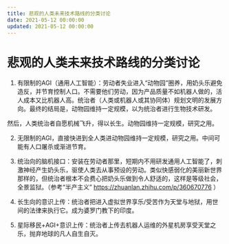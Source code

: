 ```yaml
---
title: 悲观的人类未来技术路线的分类讨论
date: 2021-05-12 00:00:00
updated: 2021-05-12 00:00:00
---
```


# 悲观的人类未来技术路线的分类讨论

1. 有限制的AGI（通用人工智能）：劳动者失业进入“动物园”圈养，用奶头乐避免造反，并节育控制人口。不需要他们劳动，因为产品质量不如机器人做的，活人成本又比机器人高。统治者（人类或机器人或其协同体）规划文明的发展方向。最终的结局是，动物园维持一定规模，以为统治者进行生物技术研发。

然后，人类统治者自愿机械飞升，得以长生。动物园维持一定规模，研究之用。

2. 无限制的AGI，直接快进到全人类进动物园维持一定规模，研究之用。中间可能有人口屠杀或渐进节育。

3. 统治向的脑机接口：安装在劳动者那里，短期内不用研发通用人工智能了，刺激神经产生奶头乐，驱使人类去从事预设的劳动。类似快感弱化的美丽新世界那样的，但统治者根本不会费心把奶头乐做到令人舒适的，这样是等级社会，全景监狱。（参考“半产主义” https://zhuanlan.zhihu.com/p/360670776 ）

4. 长生向的意识上传：统治者把进入虚拟世界享乐/受苦作为天堂与地狱，用世间的法律来执行它。成为婆罗门教下的印度。

5. 星际移民+AGI+意识上传：统治者上传去机器人运维的外星机房享受天堂之乐，抛弃地球的凡人自生自灭。

